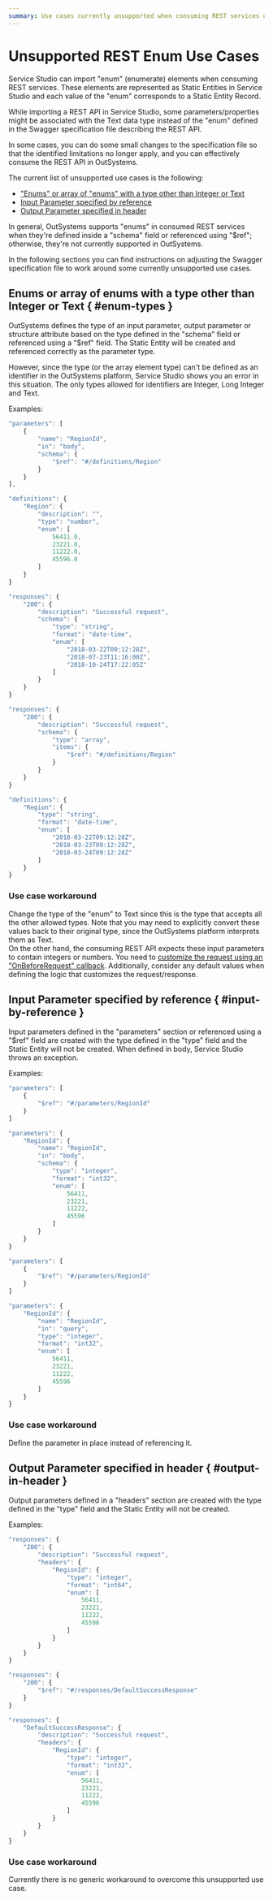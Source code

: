 ```yaml
---
summary: Use cases currently unsupported when consuming REST services using "enums" and how to overcome some of these situations.
---
```


# Unsupported REST Enum Use Cases

Service Studio can import "enum" (enumerate) elements when consuming REST services. These elements are represented as Static Entities in Service Studio and each value of the "enum" corresponds to a Static Entity Record.

While importing a REST API in Service Studio, some parameters/properties might be associated with the Text data type instead of the "enum" defined in the Swagger specification file describing the REST API.

In some cases, you can do some small changes to the specification file so that the identified limitations no longer apply, and you can effectively consume the REST API in OutSystems.

The current list of unsupported use cases is the following:

* ["Enums" or array of "enums" with a type other than Integer or Text](#enum-types)
* [Input Parameter specified by reference](#input-by-reference)
* [Output Parameter specified in header](#output-in-header)

In general, OutSystems supports "enums" in consumed REST services when they're defined inside a "schema" field or referenced using "$ref"; otherwise, they're not currently supported in OutSystems.

In the following sections you can find instructions on adjusting the Swagger specification file to work around some currently unsupported use cases.

## Enums or array of enums with a type other than Integer or Text { #enum-types }

OutSystems defines the type of an input parameter, output parameter or structure attribute based on the type defined in the "schema" field or referenced using a "$ref" field. The Static Entity will be created and referenced correctly as the parameter type.

However, since the type (or the array element type) can't be defined as an identifier in the OutSystems platform, Service Studio shows you an error in this situation. The only types allowed for identifiers are Integer, Long Integer and Text.

Examples:

```javascript
"parameters": [
    {
        "name": "RegionId",
        "in": "body",
        "schema": {
            "$ref": "#/definitions/Region"
        }
    }
],

"definitions": {
    "Region": {
        "description": "",
        "type": "number",
        "enum": [
            56411.0,
            23221.0,
            11222.0,
            45596.0
        ]
    }
}
```

```javascript
"responses": {
    "200": {
        "description": "Successful request",
        "schema": {
            "type": "string",
            "format": "date-time",
            "enum": [
                "2018-03-22T09:12:28Z",
                "2018-07-23T11:16:00Z",
                "2018-10-24T17:22:05Z"
            ]
        }
    }
}
```

```javascript
"responses": {
    "200": {
        "description": "Successful request",
        "schema": {
            "type": "array",
            "items": {
                "$ref": "#/definitions/Region"
            }
        }
    }
}

"definitions": {
    "Region": {
        "type": "string",
        "format": "date-time",
        "enum": [
            "2018-03-22T09:12:28Z",
            "2018-03-23T09:12:28Z",
            "2018-03-24T09:12:28Z"
        ]
    }
}
```

### Use case workaround

Change the type of the "enum" to Text since this is the type that accepts all the other allowed types. Note that you may need to explicitly convert these values back to their original type, since the OutSystems platform interprets them as Text.  
On the other hand, the consuming REST API expects these input parameters to contain integers or numbers. You need to [customize the request using an "OnBeforeRequest" callback](simple-customizations.md). Additionally, consider any default values when defining the logic that customizes the request/response.

## Input Parameter specified by reference { #input-by-reference }

Input parameters defined in the "parameters" section or referenced using a "$ref" field are created with the type defined in the "type" field and the Static Entity will not be created. When defined in body, Service Studio throws an exception.

Examples:

```javascript
"parameters": [
    {
        "$ref": "#/parameters/RegionId"
    }
]

"parameters": {
    "RegionId": {
        "name": "RegionId",
        "in": "body",
        "schema": {
            "type": "integer",
            "format": "int32",
            "enum": [
                56411,
                23221,
                11222,
                45596
            ]
        }
    }
}
```

```javascript
"parameters": [
    {
        "$ref": "#/parameters/RegionId"
    }
]

"parameters": {
    "RegionId": {
        "name": "RegionId",
        "in": "query",
        "type": "integer",
        "format": "int32",
        "enum": [
            56411,
            23221,
            11222,
            45596
        ]
    }
}
```

### Use case workaround

Define the parameter in place instead of referencing it.

## Output Parameter specified in header { #output-in-header }

Output parameters defined in a "headers" section are created with the type defined in the "type" field and the Static Entity will not be created.

Examples:

```javascript
"responses": {
    "200": {
        "description": "Successful request",
        "headers": {
            "RegionId": {
                "type": "integer",
                "format": "int64",
                "enum": [
                    56411,
                    23221,
                    11222,
                    45596
                ]
            }
        }
    }
}
```

```javascript
"responses": {
    "200": {
        "$ref": "#/responses/DefaultSuccessResponse"
    }
}

"responses": {
    "DefaultSuccessResponse": {
        "description": "Successful request",
        "headers": {
            "RegionId": {
                "type": "integer",
                "format": "int32",
                "enum": [
                    56411,
                    23221,
                    11222,
                    45596
                ]
            }
        }
    }
}
```

### Use case workaround

Currently there is no generic workaround to overcome this unsupported use case.
